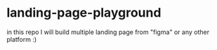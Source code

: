 # landing-page-playground
in this repo I will build multiple landing page from "figma" or any other platform  :)
